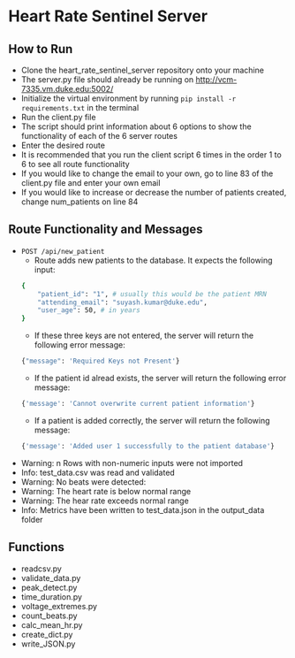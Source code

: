 # Heart Rate Sentinel Server


## How to Run
* Clone the heart_rate_sentinel_server repository onto your machine
* The server.py file should already be running on http://vcm-7335.vm.duke.edu:5002/
* Initialize the virtual environment by running `pip install -r requirements.txt` in the terminal
* Run the client.py file 
* The script should print information about 6 options to show the functionality of each of the 6 server routes
* Enter the desired route
* It is recommended that you run the client script 6 times in the order 1 to 6 to see all route functionality
* If you would like to change the email to your own, go to line 83 of the client.py file and enter your own email
* If you would like to increase or decrease the number of patients created, change num_patients on line 84

## Route Functionality and Messages
* `POST /api/new_patient`
  * Route adds new patients to the database. It expects the following input:
  ```sh
  {
      "patient_id": "1", # usually this would be the patient MRN
      "attending_email": "suyash.kumar@duke.edu", 
      "user_age": 50, # in years
  }
  ```
  * If these three keys are not entered, the server will return the following error message:
  ```sh
  {"message": 'Required Keys not Present'}
  ```
  * If the patient id alread exists, the server will return the following error message:
  ```sh
  {'message': 'Cannot overwrite current patient information'}
  ```
  * If a patient is added correctly, the server will return the following message:
  ```sh
  {'message': 'Added user 1 successfully to the patient database'}
  ```
* Warning: n Rows with non-numeric inputs were not imported
* Info: test_data.csv was read and validated
* Warning: No beats were detected: 
* Warning: The heart rate is below normal range
* Warning: The hear rate exceeds normal range
* Info: Metrics have been written to test_data.json in the output_data folder


## Functions
* readcsv.py
* validate_data.py
* peak_detect.py
* time_duration.py
* voltage_extremes.py
* count_beats.py
* calc_mean_hr.py
* create_dict.py
* write_JSON.py
